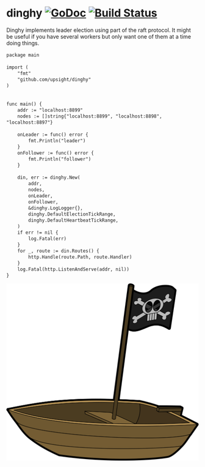 # dinghy [![GoDoc](https://godoc.org/github.com/upsight/dinghy?status.svg)](http://godoc.org/github.com/upsight/dinghy) [![Build Status](https://travis-ci.org/upsight/dinghy.svg?branch=master)](https://travis-ci.org/upsight/dinghy)

Dinghy implements leader election using part of the raft protocol. It might
be useful if you have several workers but only want one of them at a time
doing things.

```
package main

import (
	"fmt"
	"github.com/upsight/dinghy"
)


func main() {
	addr := "localhost:8899"
	nodes := []string{"localhost:8899", "localhost:8898", "localhost:8897"}

	onLeader := func() error {
		fmt.Println("leader")
	}
	onFollower := func() error {
		fmt.Println("follower")
	}

	din, err := dinghy.New(
		addr,
		nodes,
		onLeader,
		onFollower,
		&dinghy.LogLogger{},
		dinghy.DefaultElectionTickRange,
		dinghy.DefaultHeartbeatTickRange,
	)
	if err != nil {
		log.Fatal(err)
	}
	for _, route := din.Routes() {
		http.Handle(route.Path, route.Handler)
	}
	log.Fatal(http.ListenAndServe(addr, nil))
}
```


![dinghy](dinghy.png)
